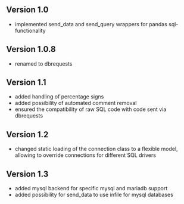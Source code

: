 ## Version 1.0
  - implemented send_data and send_query wrappers for pandas sql-functionality

## Version 1.0.8
  - renamed to dbrequests

## Version 1.1
  - added handling of percentage signs
  - added possibility of automated comment removal
  - ensured the compatibility of raw SQL code with code sent via dbrequests

## Version 1.2
  -  changed static loading of the connection class to a flexible model, allowing to override connections for different SQL drivers

## Version 1.3
  - added mysql backend for specific mysql and mariadb support
  - added possibility for send_data to use infile for mysql databases
